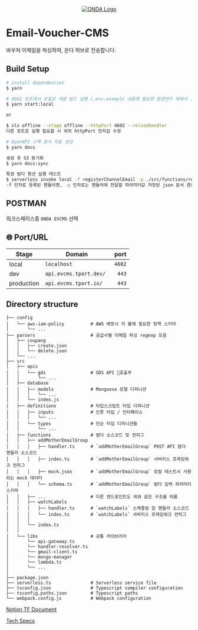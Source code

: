 <p style="text-align: center">
  <a href="https://github.com/tportio" target="blank"><img src="https://avatars.githubusercontent.com/u/20039087?s=200&v=4" alt="ONDA Logo" /></a>
</p>

# Email-Voucher-CMS

바우처 이메일을 파싱하여, 온다 허브로 전송합니다.


## Build Setup

```bash
# install dependencies
$ yarn

# 4602 포트에서 로컬로 개발 빌드 실행 (.env.example 내용에 필요한 환경변수 채워서 .env 파일로 저장해 두어야 실행 가능)
$ yarn start:local

or

$ sls offline --stage offline --httpPort 4602 --reloadHandler
다른 포트로 실행 필요할 시 위의 httpPort 인자값 수정

# OpenAPI 스펙 문서 자동 생성
$ yarn docs

생성 후 S3 동기화
$ yarn docs:sync

특정 람다 펑션 실행 테스트
$ serverless invoke local -f registerChannelEmail -p ./src/functions/registerChannelEmail/mock.json
-f 인자로 등록된 핸들러명, -p 인자로는 핸들러에 전달할 파라미터값 저장된 json 문서 경로 입력
```

## POSTMAN

워크스페이스중 `ONDA EVCMS` 선택

## 🌐 Port/URL

| Stage      | Domain                   |   port |
| ---------- | ------------------------ | -----: |
| local      | `localhost`              | `4602` |
| dev        | `api.evcms.tport.dev/ `  |  `443` |
| production | `api.evcms.tport.io/`    |  `443` |


## Directory structure
```
├── config
│   └── aws-iam-policy          # AWS 배포시 각 롤에 필요한 정책 스키마
│       └── ...
├── parsers                     # 공급사별 이메일 파싱 regexp 모음 
│   ├── coupang                 
│   │   ├── create.json
│   │   └── delete.json
│   └── ...
├── src
│   ├── apis
│   │   └── gds                 # GDS API 호출부
│   │       └── ...
│   ├── database
│   │   ├── models              # Mongoose 모델 디피니션
│   │   │   └── ...
│   │   └── index.js
│   ├── definitions             # 타입스크립트 타입 디피니션
│   │   ├── inputs              # 인풋 타입 / 인터페이스
│   │   │   └── ...
│   │   └── types               # 단순 타입 디피니션들
│   │       └── ...
│   ├── functions               # 람다 소스코드 및 컨피그
│   │   ├── addMotherEmailGroup
│   │   │   ├── handler.ts      # `addMotherEmailGroup` POST API 람다 핸들러 소스코드
│   │   │   ├── index.ts        # `addMotherEmailGroup` 서버리스 프레임워크 컨피그
│   │   │   ├── mock.json       # `addMotherEmailGroup` 로컬 테스트시 사용되는 mock 데이터
│   │   │   └── schema.ts       # `addMotherEmailGroup` 람다 입력 파라미터 스키마
│   │   ├── ...                 # 다른 엔드포인트도 위와 같은 구조를 따름
│   │   ├── watchLabels
│   │   │   ├── handler.ts      # `watchLabels` 스케줄링 잡 핸들러 소스코드
│   │   │   └── index.ts        # `watchLabels` 서버리스 프레임워크 컨피그
│   │   │
│   │   └── index.ts
│   │
│   └── libs                    # 공통 라이브러리
│       └── api-gateway.ts      
│       └── handler-resolver.ts
│       └── gmail-client.ts   
│       └── mongo-manager      
│       └── lambda.ts        
│       └── ...           
│
├── package.json
├── serverless.ts               # Serverless service file
├── tsconfig.json               # Typescript compiler configuration
├── tsconfig.paths.json         # Typescript paths
└── webpack.config.js           # Webpack configuration
```


[Notion TF Document](https://www.notion.so/onda/CMS-TF-5d34978d272d4a25bb6da785ceb2fca4)

[Tech Specs](https://www.notion.so/onda/CMS-6dc93ca602e042b99ffb7749a2c96b17)
